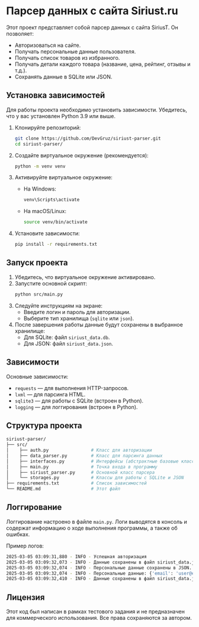 # Парсер данных с сайта Siriust.ru

Этот проект представляет собой парсер данных с сайта SiriusT. Он позволяет:
- Авторизоваться на сайте.
- Получать персональные данные пользователя.
- Получать список товаров из избранного.
- Получать детали каждого товара (название, цена, рейтинг, отзывы и т.д.).
- Сохранять данные в SQLite или JSON.

## Установка зависимостей

Для работы проекта необходимо установить зависимости. Убедитесь, что у вас установлен Python 3.9 или выше.

1. Клонируйте репозиторий:
    ```bash
    git clone https://github.com/DevGruz/siriust-parser.git
    cd siriust-parser/
    ```

2. Создайте виртуальное окружение (рекомендуется):
    ```bash
    python -m venv venv
    ```

3. Активируйте виртуальное окружение:
    - На Windows:
        ```bash
        venv\Scripts\activate
        ```
    - На macOS/Linux:
        ```bash
        source venv/bin/activate
        ```

4. Установите зависимости:
    ```bash
    pip install -r requirements.txt
    ```

## Запуск проекта

1. Убедитесь, что виртуальное окружение активировано.
2. Запустите основной скрипт:
    ```bash
    python src/main.py
    ```
3. Следуйте инструкциям на экране:
    - Введите логин и пароль для авторизации.
    - Выберите тип хранилища (`sqlite` или `json`).
4. После завершения работы данные будут сохранены в выбранное хранилище:
    - Для SQLite: файл `siriust_data.db`.
    - Для JSON: файл `siriust_data.json`.

## Зависимости

Основные зависимости:

- `requests` — для выполнения HTTP-запросов.
- `lxml` — для парсинга HTML.
- `sqlite3` — для работы с SQLite (встроен в Python).
- `logging` — для логгирования (встроен в Python).

## Структура проекта

```bash
siriust-parser/
├── src/ 
│    ├── auth.py                # Класс для авторизации
│    ├── data_parser.py         # Класс для парсинга данных
│    ├── interfaces.py          # Интерфейсы (абстрактные базовые классы)
│    ├── main.py                # Точка входа в программу
│    ├── siriust_parser.py      # Основной класс парсера
│    └── storages.py            # Классы для работы с SQLite и JSON
├── requirements.txt            # Список зависимостей
└── README.md                   # Этот файл
```

## Логгирование

Логгирование настроено в файле `main.py`. Логи выводятся в консоль и содержат информацию о ходе выполнения программы, а также об ошибках.

Пример логов:
```bash
2025-03-05 03:09:31,880 - INFO - Успешная авторизация
2025-03-05 03:09:32,073 - INFO - Данные сохранены в файл siriust_data.json.
2025-03-05 03:09:32,074 - INFO - Персональные данные сохранены в JSON.
2025-03-05 03:09:32,074 - INFO - Персональные данные: {'email': 'user@example.com', 'first_name': 'Иван', 'last_name': 'Иванов', 'city': 'Ярославль'}
2025-03-05 03:09:32,410 - INFO - Данные сохранены в файл siriust_data.json.
```

## Лицензия
Этот код был написан в рамках тестового задания и не предназначен для коммерческого использования. Все права сохраняются за автором.